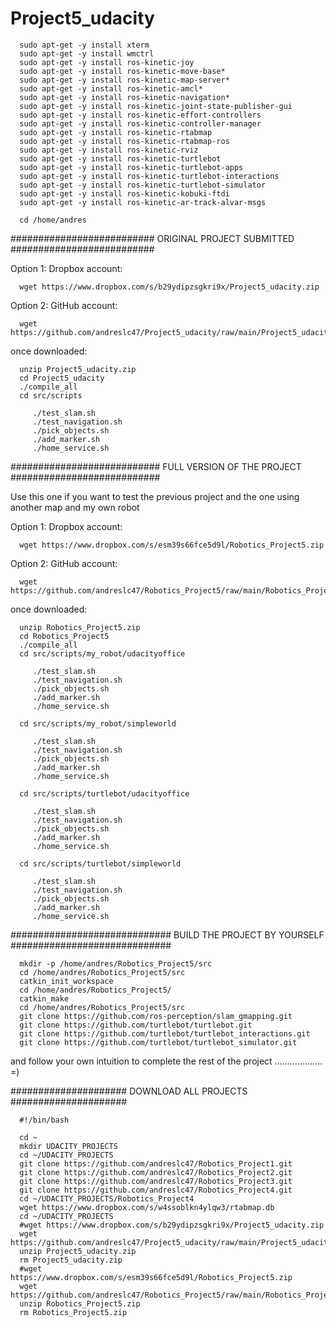 # Project5_udacity

      sudo apt-get -y install xterm
      sudo apt-get -y install wmctrl
      sudo apt-get -y install ros-kinetic-joy
      sudo apt-get -y install ros-kinetic-move-base*
      sudo apt-get -y install ros-kinetic-map-server*
      sudo apt-get -y install ros-kinetic-amcl*
      sudo apt-get -y install ros-kinetic-navigation*
      sudo apt-get -y install ros-kinetic-joint-state-publisher-gui
      sudo apt-get -y install ros-kinetic-effort-controllers
      sudo apt-get -y install ros-kinetic-controller-manager
      sudo apt-get -y install ros-kinetic-rtabmap
      sudo apt-get -y install ros-kinetic-rtabmap-ros
      sudo apt-get -y install ros-kinetic-rviz
      sudo apt-get -y install ros-kinetic-turtlebot 
      sudo apt-get -y install ros-kinetic-turtlebot-apps 
      sudo apt-get -y install ros-kinetic-turtlebot-interactions 
      sudo apt-get -y install ros-kinetic-turtlebot-simulator 
      sudo apt-get -y install ros-kinetic-kobuki-ftdi 
      sudo apt-get -y install ros-kinetic-ar-track-alvar-msgs

      cd /home/andres

##########################
ORIGINAL PROJECT SUBMITTED
##########################

Option 1: Dropbox account:

      wget https://www.dropbox.com/s/b29ydipzsgkri9x/Project5_udacity.zip

Option 2: GitHub account:

      wget https://github.com/andreslc47/Project5_udacity/raw/main/Project5_udacity.zip

once downloaded:

      unzip Project5_udacity.zip
      cd Project5_udacity
      ./compile_all
      cd src/scripts

         ./test_slam.sh
         ./test_navigation.sh
         ./pick_objects.sh
         ./add_marker.sh
         ./home_service.sh


###########################
FULL VERSION OF THE PROJECT
###########################

Use this one if you want to test the previous project and the one using another map and my own robot

Option 1: Dropbox account:

      wget https://www.dropbox.com/s/esm39s66fce5d9l/Robotics_Project5.zip

Option 2: GitHub account:

      wget https://github.com/andreslc47/Robotics_Project5/raw/main/Robotics_Project5.zip

once downloaded:

      unzip Robotics_Project5.zip
      cd Robotics_Project5
      ./compile_all
      cd src/scripts/my_robot/udacityoffice

         ./test_slam.sh
         ./test_navigation.sh
         ./pick_objects.sh
         ./add_marker.sh
         ./home_service.sh
  
      cd src/scripts/my_robot/simpleworld

         ./test_slam.sh
         ./test_navigation.sh
         ./pick_objects.sh
         ./add_marker.sh
         ./home_service.sh
      
      cd src/scripts/turtlebot/udacityoffice

         ./test_slam.sh
         ./test_navigation.sh
         ./pick_objects.sh
         ./add_marker.sh
         ./home_service.sh
  
      cd src/scripts/turtlebot/simpleworld

         ./test_slam.sh
         ./test_navigation.sh
         ./pick_objects.sh
         ./add_marker.sh
         ./home_service.sh


#############################
BUILD THE PROJECT BY YOURSELF
#############################

      mkdir -p /home/andres/Robotics_Project5/src
      cd /home/andres/Robotics_Project5/src
      catkin_init_workspace
      cd /home/andres/Robotics_Project5/
      catkin_make
      cd /home/andres/Robotics_Project5/src
      git clone https://github.com/ros-perception/slam_gmapping.git
      git clone https://github.com/turtlebot/turtlebot.git
      git clone https://github.com/turtlebot/turtlebot_interactions.git
      git clone https://github.com/turtlebot/turtlebot_simulator.git

and follow your own intuition to complete the rest of the project ................... =)


#####################
DOWNLOAD ALL PROJECTS
#####################

      #!/bin/bash

      cd ~
      mkdir UDACITY_PROJECTS
      cd ~/UDACITY_PROJECTS
      git clone https://github.com/andreslc47/Robotics_Project1.git
      git clone https://github.com/andreslc47/Robotics_Project2.git
      git clone https://github.com/andreslc47/Robotics_Project3.git
      git clone https://github.com/andreslc47/Robotics_Project4.git
      cd ~/UDACITY_PROJECTS/Robotics_Project4
      wget https://www.dropbox.com/s/w4ssoblkn4ylqw3/rtabmap.db
      cd ~/UDACITY_PROJECTS
      #wget https://www.dropbox.com/s/b29ydipzsgkri9x/Project5_udacity.zip
      wget https://github.com/andreslc47/Project5_udacity/raw/main/Project5_udacity.zip
      unzip Project5_udacity.zip
      rm Project5_udacity.zip
      #wget https://www.dropbox.com/s/esm39s66fce5d9l/Robotics_Project5.zip
      wget https://github.com/andreslc47/Robotics_Project5/raw/main/Robotics_Project5.zip
      unzip Robotics_Project5.zip
      rm Robotics_Project5.zip



